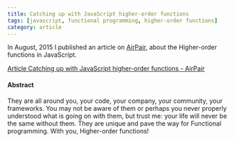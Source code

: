 ```yaml
---
title: Catching up with JavaScript higher-order functions
tags: [javascript, functional programming, higher-order functions]
category: article
---
```


In August, 2015 I published an article on [AirPair](http://www.airpair.com), about the Higher-order functions in JavaScript.

[Article Catching up with JavaScript higher-order functions - AirPair](https://www.airpair.com/javascript/posts/catching-up-with-javascript-higher-order-functions)

#### Abstract
They are all around you, your code, your company, your community, your frameworks. You may not be aware of them or perhaps you never properly understood what is going on with them, but trust me: your life will never be the same without them. They are unique and pave the way for Functional programming. With you, Higher-order functions!
